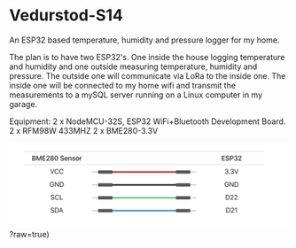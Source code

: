 # Vedurstod-S14
An ESP32 based temperature, humidity and pressure logger for my home.

The plan is to have two ESP32's. One inside the house logging temperature and humidity and one outside measuring temperature, humidity and pressure.
The outside one will communicate via LoRa to the inside one. The inside one will be connected to my home wifi and transmit the measurements to a mySQL server running on a Linux computer in my garage.

Equipment:
2 x NodeMCU-32S, ESP32 WiFi+Bluetooth Development Board.
2 x RFM98W 433MHZ
2 x BME280-3.3V

![alt text](https://github.com/ShakyPizza/Vedurstod-S14/blob/main/BME280_Sensor_Wiring.png)?raw=true)
